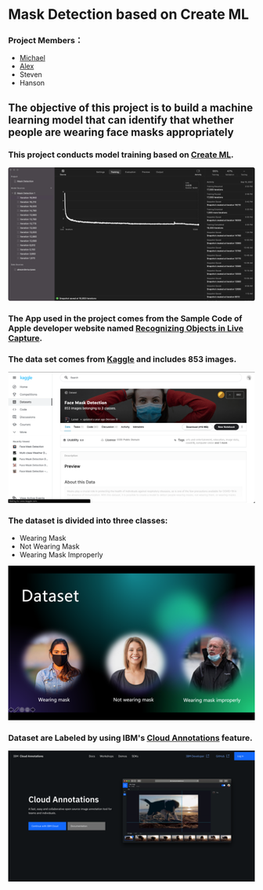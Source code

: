 # Mask Detection based on Create ML

### Project Members：

* [Michael](https://github.com/O0OMichael)
* [Alex](https://github.com/AlexanderHe-CHAO)
* Steven
* Hanson

## The objective of this project is to build a machine learning model that can identify that whether people are wearing face masks appropriately


### This project conducts model training based on [Create ML](https://developer.apple.com/documentation/createml).

![Training Model](https://github.com/AlexanderHe-CHAO/Markdown-Pictures/raw/main/Training%20Model.jpeg?raw=true)

### The App used in the project comes from the Sample Code of Apple developer website named [Recognizing Objects in Live Capture](https://developer.apple.com/documentation/vision/recognizing_objects_in_live_capture).

### The data set comes from [Kaggle](https://www.kaggle.com/andrewmvd/face-mask-detection) and includes 853 images.

![Kaggle Dataset Face Mask](https://github.com/AlexanderHe-CHAO/Markdown-Pictures/raw/main/Kaggle%20Dataset%20Face%20Mask.png?raw=true)

### The dataset is divided into three classes:

* Wearing Mask
* Not Wearing Mask
* Wearing Mask Improperly

![three classes](https://github.com/AlexanderHe-CHAO/Markdown-Pictures/raw/main/Three%20Classes.png?raw=true)

### Dataset are Labeled by using IBM's [Cloud Annotations](https://cloud.annotations.ai/buckets/alexandersurpass?location=us-standard) feature.

![IBM Cloud Annotations](https://github.com/AlexanderHe-CHAO/Markdown-Pictures/raw/main/IBM%20Cloud%20Annotations.png?raw=true)












